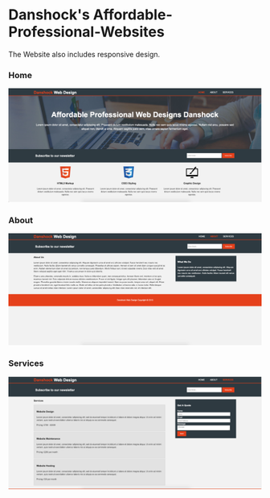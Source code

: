 # Danshock's Affordable-Professional-Websites

The Website also includes responsive design. 


### Home
![](images/1.png)

### About
![](images/2.png)

### Services
![](images/3.png)





  
